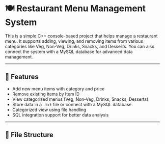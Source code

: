 # 🍽️ Restaurant Menu Management System

This is a simple C++ console-based project that helps manage a restaurant menu. It supports adding, viewing, and removing items from various categories like Veg, Non-Veg, Drinks, Snacks, and Desserts. You can also connect the system with a MySQL database for advanced data management.

---

## 📂 Features

- Add new menu items with category and price
- Remove existing items by Item ID
- View categorized menus (Veg, Non-Veg, Drinks, Snacks, Desserts)
- Store data in a `.txt` file or connect with a MySQL database
- Categorized view using file handling
- SQL integration support for better data analysis

---

## 📁 File Structure

